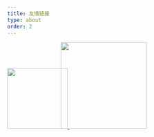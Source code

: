 ```yaml
---
title: 友情链接
type: about
order: 2
---
```



<a href="https://xituqu.com/" target="_black">
<img src="https://xituqu.com/wp-content/uploads/2016/05/2016050802053171.png" style="width: 140px;"/>
</a>
<a href="https://umoon.net/home" target="_black">
<img src="/images/umoon.png" style="width: 200px;margin-left: -20px;"/>
</a>